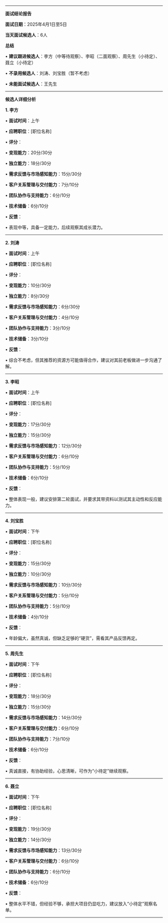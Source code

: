 

---

**面试结论报告**

  

**面试日期**：2025年4月1日至5日

**当天面试候选人**：6人

  

**总结**

• **建议跟进候选人**：李方（中等待观察）、李昭（二面观察）、周先生（小待定）、聂立（小待定）

• **不录用候选人**：刘涛、刘宝胜（暂不考虑）

• **未能面试候选人**：王先生

---

**候选人详细分析**

  

**1. 李方**

• **面试时间**：上午

• **应聘职位**：[职位名称]

• **评分**：

• **变现能力**：20分/30分

• **独立能力**：18分/30分

• **需求反馈与市场感知能力**：15分/30分

• **客户关系管理与交付能力**：7分/10分

• **团队协作与支持能力**：6分/10分

• **技术储备**：6分/10分

• **反馈**：

• 表现中等，具备一定能力，后续观察其成长潜力。

---

**2. 刘涛**

• **面试时间**：上午

• **应聘职位**：[职位名称]

• **评分**：

• **变现能力**：10分/30分

• **独立能力**：8分/30分

• **需求反馈与市场感知能力**：6分/30分

• **客户关系管理与交付能力**：4分/10分

• **团队协作与支持能力**：3分/10分

• **技术储备**：3分/10分

• **反馈**：

• 综合不考虑，但其推荐的资源方可能值得合作，建议对其前老板做进一步沟通了解。

---

**3. 李昭**

• **面试时间**：上午

• **应聘职位**：[职位名称]

• **评分**：

• **变现能力**：17分/30分

• **独立能力**：15分/30分

• **需求反馈与市场感知能力**：12分/30分

• **客户关系管理与交付能力**：6分/10分

• **团队协作与支持能力**：5分/10分

• **技术储备**：6分/10分

• **反馈**：

• 整体表现一般，建议安排第二轮面试，并要求其带资料以测试其主动性和反应能力。

---

**4. 刘宝胜**

• **面试时间**：下午

• **应聘职位**：[职位名称]

• **评分**：

• **变现能力**：15分/30分

• **独立能力**：10分/30分

• **需求反馈与市场感知能力**：10分/30分

• **客户关系管理与交付能力**：5分/10分

• **团队协作与支持能力**：5分/10分

• **技术储备**：4分/10分

• **反馈**：

• 年龄偏大，虽然真诚，但缺乏足够的“硬货”，需看其产品反馈再定。

---

**5. 周先生**

• **面试时间**：下午

• **应聘职位**：[职位名称]

• **评分**：

• **变现能力**：18分/30分

• **独立能力**：15分/30分

• **需求反馈与市场感知能力**：14分/30分

• **客户关系管理与交付能力**：6分/10分

• **团队协作与支持能力**：7分/10分

• **技术储备**：6分/10分

• **反馈**：

• 真诚直接，有协助经验，心思清晰，可作为“小待定”继续观察。

---

**6. 聂立**

• **面试时间**：下午

• **应聘职位**：[职位名称]

• **评分**：

• **变现能力**：19分/30分

• **独立能力**：14分/30分

• **需求反馈与市场感知能力**：13分/30分

• **客户关系管理与交付能力**：6分/10分

• **团队协作与支持能力**：6分/10分

• **技术储备**：6分/10分

• **反馈**：

• 整体水平不错，但经验不够，承担大项目仍显吃力，建议放入“小待定”观察名单。

---
